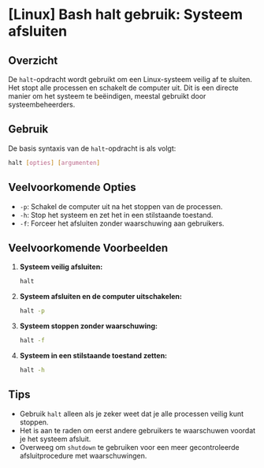 # [Linux] Bash halt gebruik: Systeem afsluiten

## Overzicht
De `halt`-opdracht wordt gebruikt om een Linux-systeem veilig af te sluiten. Het stopt alle processen en schakelt de computer uit. Dit is een directe manier om het systeem te beëindigen, meestal gebruikt door systeembeheerders.

## Gebruik
De basis syntaxis van de `halt`-opdracht is als volgt:

```bash
halt [opties] [argumenten]
```

## Veelvoorkomende Opties
- `-p`: Schakel de computer uit na het stoppen van de processen.
- `-h`: Stop het systeem en zet het in een stilstaande toestand.
- `-f`: Forceer het afsluiten zonder waarschuwing aan gebruikers.

## Veelvoorkomende Voorbeelden

1. **Systeem veilig afsluiten:**
   ```bash
   halt
   ```

2. **Systeem afsluiten en de computer uitschakelen:**
   ```bash
   halt -p
   ```

3. **Systeem stoppen zonder waarschuwing:**
   ```bash
   halt -f
   ```

4. **Systeem in een stilstaande toestand zetten:**
   ```bash
   halt -h
   ```

## Tips
- Gebruik `halt` alleen als je zeker weet dat je alle processen veilig kunt stoppen.
- Het is aan te raden om eerst andere gebruikers te waarschuwen voordat je het systeem afsluit.
- Overweeg om `shutdown` te gebruiken voor een meer gecontroleerde afsluitprocedure met waarschuwingen.